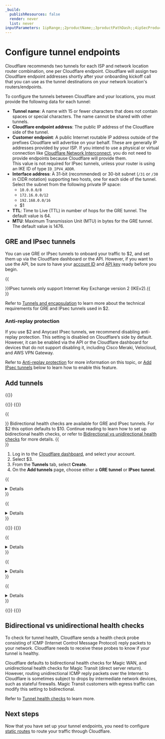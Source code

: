 ```yaml
---
_build:
  publishResources: false
  render: never
  list: never
inputParameters: 1ipRange;;2productName;;3productPathDash;;4ipSecProductPath;;5staticRoutesPath;;6tunnelsPath;;7healthCheck;;8productPathProbe;;9antiReplayPagePath;;10BiVsUniHealthCheck
---
```


# Configure tunnel endpoints

Cloudflare recommends two tunnels for each ISP and network location router combination, one per Cloudflare endpoint. Cloudflare will assign two Cloudflare endpoint addresses shortly after your onboarding kickoff call that you can use as the tunnel destinations on your network location's routers/endpoints.

To configure the tunnels between Cloudflare and your locations, you must provide the following data for each tunnel:

- **Tunnel name**: A name with 15 or fewer characters that does not contain spaces or special characters. The name cannot be shared with other tunnels.
- **Cloudflare endpoint address**: The public IP address of the Cloudflare side of the tunnel.
- **Customer endpoint**: A public Internet routable IP address outside of the prefixes Cloudflare will advertise on your behalf. These are generally IP addresses provided by your ISP. If you intend to use a physical or virtual connection like [Cloudflare Network Interconnect](/network-interconnect/), you do not need to provide endpoints because Cloudflare will provide them. <br>
This value is not required for IPsec tunnels, unless your router is using an IKE ID of type `ID_IPV4_ADDR`.
- **Interface address**: A 31-bit (recommended) or 30-bit subnet (`/31` or `/30` in CIDR notation) supporting two hosts, one for each side of the tunnel. Select the subnet from the following private IP space:
  - `10.0.0.0/8`
  - `172.16.0.0/12`
  - `192.168.0.0/16`
  - $1
- **TTL**: Time to Live (TTL) in number of hops for the GRE tunnel. The default value is 64.
- **MTU**: Maximum Transmission Unit (MTU) in bytes for the GRE tunnel. The default value is 1476.

## GRE and IPsec tunnels

You can use GRE or IPsec tunnels to onboard your traffic to $2, and set them up via the Cloudflare dashboard or the API. However, if you want to use the API, be sure to have your [account ID](/fundamentals/setup/find-account-and-zone-ids/) and [API key](/fundamentals/api/get-started/keys/#view-your-global-api-key) ready before you begin.

{{<Aside type="note" header="Note">}}IPsec tunnels only support Internet Key Exchange version 2 (IKEv2).{{</Aside>}}

Refer to [Tunnels and encapsulation]($6) to learn more about the technical requirements for GRE and IPsec tunnels used in $2.

### Anti-replay protection

If you use $2 and Anycast IPsec tunnels, we recommend disabling anti-replay protection. This setting is disabled on Cloudflare’s side by default. However, it can be enabled via the API or the Cloudflare dashboard for devices that do not support disabling it, including Cisco Meraki, Velocloud, and AWS VPN Gateway.

Refer to [Anti-replay protection]($9) for more information on this topic, or [Add IPsec tunnels](#add-tunnels) below to learn how to enable this feature.

## Add tunnels

{{<render file="_icmp-mfirewall.md" productFolder="magic-transit">}}

{{<tabs labels="Dashboard | API">}}
{{<tab label="dashboard" no-code="true">}}

{{<Aside type="note">}}
Bidirectional health checks are available for GRE and IPsec tunnels. For $2 this option defaults to $10. Continue reading to learn how to set up bidirectional health checks, or refer to [Bidirectional vs unidirectional health checks](#bidirectional-vs-unidirectional-health-checks) for more details.
{{</Aside>}}

1. Log in to the [Cloudflare dashboard](https://dash.cloudflare.com/login), and select your account.
2. Select $3.
3. From the **Tunnels** tab, select **Create**.
4. On the **Add tunnels** page, choose either a **GRE tunnel** or **IPsec tunnel**.

{{<details header="GRE tunnel">}}

5. In **Tunnel name**, give your tunnel a descriptive name. This name must be unique, must not contain spaces or special characters, and must be 15 or fewer characters. Hover the mouse over `i` in the dashboard for more information.
6. Give your tunnel a description in **Description**. You do not have character restrictions here.
7. In **Interface address**, enter the internal IP address for your tunnel along with the interface’s prefix length (either `/31` or `/30`). This is used to route traffic through the tunnel on the Cloudflare side. We recommend using an RFC1918 address scheme with a `/31` netmask, as it provides the most efficient use of IP address space.
8. In **Customer GRE endpoint**, enter your router’s public IP address.
9. In **Cloudflare GRE endpoint**, enter the Anycast address you received from your account team.
10. Leave the default values for **TTL** and **MTU**.
11. Choose the [**Health check rate**]($7) for your tunnel. Available options are _Low_, _Medium_ and _High_.
12. The **Health check type** defaults to _Reply_ and to creating an ICMP reply. If your firewall drops this type of packet for assuming it is a type of attack, change this option to _Request_ which will create an ICMP request. Refer to [Tunnel health checks]($8) for more information.
13. The **Health check direction** defaults to **$10** for $2. Refer to [Bidirectional vs unidirectional health checks](#bidirectional-vs-unidirectional-health-checks) for more details.
14. **Health check target** is the customer end of the tunnel.
15. _(Optional)_ We recommend you test your tunnel before officially adding it. To test the tunnel, select **Test tunnels**.
16. To add multiple tunnels, select **Add GRE tunnel** for each new tunnel.
17. After adding your tunnel information, select **Add tunnels** to save your changes.

{{</details>}}

{{<details header="IPsec tunnel">}}

5. In **Tunnel name**, give your tunnel a descriptive name. This name must be unique, must not contain spaces or special characters, and must be 15 or fewer characters. Hover the mouse over `i` in the dashboard for more information.
6. Give your tunnel a description in **Description**. You do not have character restrictions here.
7. In **Interface address**, enter the internal IP address for your tunnel along with the interface’s prefix length (either `/31` or `/30`). This is used to route traffic through the tunnel on the Cloudflare side. We recommend using an RFC1918 address scheme with a `/31` netmask, as it provides the most efficient use of IP address space.
8. In **Customer endpoint**, enter your router’s public IP address. This value is only required if your router is using an IKE ID of type `ID_IPV4_ADDR`.
9. In **Cloudflare endpoint**, enter the Anycast address you received from your account team.
10. Choose the [**Health check rate**]($7) for your tunnel. Available options are _Low_, _Medium_ and _High_.
11. The **Health check type** defaults to _Reply_ and to creating an ICMP reply. If your firewall drops this type of packet for assuming it is a type of attack, change this option to _Request_ which will create an ICMP request. Refer to [Tunnel health checks]($8) for more information.
12. The **Health check direction** defaults to **$10** for $2. Refer to [Bidirectional vs unidirectional health checks](#bidirectional-vs-unidirectional-health-checks) for more details.
13. **Health check target** is the customer end of the tunnel.

{{<Aside type="note">}}IPsec tunnels will not function without a pre-shared key (PSK).{{</Aside>}}

14. If you do not have a pre-shared key yet:
    1. Select **Add pre-shared key later**.
    2. _(Optional)_ We recommend you test your tunnel configuration before officially adding it. To test the tunnel, select **Test tunnels**.
    3. Select **Add tunnels**.
    4. The Cloudflare dashboard will load the list of tunnels you have configured. The IPsec tunnel you have just created will be listed with a warning in the form of a triangle to let you know it is not yet functional. Select **Edit**.
    5. Choose **Generate a new pre-shared key** > **Update and generate a pre-shared key**. Save the key to a safe place, and select **Done**.
15. If you already have a pre-shared key:
    1. Select **Use my own pre-shared key**.
    2. Paste your key in **Your pre-shared key**.
    3. _(Optional)_ We recommend you test your tunnel before officially adding it. To test the tunnel, select **Test tunnels**.
    4. Select **Add tunnels**.

16. (Optional) Enable **Replay protection** if you have devices that do not support disabling it. Refer to [Anti-replay protection]($9) for more information.

{{</details>}}

{{</tab>}}
{{<tab label="api" no-code="true">}}

{{<details header="GRE tunnel">}}

Create a `POST` request [using the API](/api/operations/magic-gre-tunnels-create-gre-tunnels) to create a GRE tunnel. You will need your [API Key](/fundamentals/api/get-started/keys/#view-your-global-api-key).

Example:

```bash
curl --request https://api.cloudflare.com/client/v4/accounts/{account_id}/magic/gre_tunnels \
--header 'Content-Type: application/json' \
--header 'X-Auth-Email: <EMAIL>' \
--header 'X-Auth-Key: <API_KEY>' \
--data '{
  "gre_tunnels": [
    {
      "name": "<TUNNEL_NAME>",
      "description": "<TUNNEL_DESCRIPTION>",
      "interface_address": "<INTERFACE_ADDRESS>",
      "cloudflare_gre_endpoint": "<CLOUDFLARE_ENDPOINT>",
      "customer_gre_endpoint": "<CUSTOMER_ENDPOINT>"
    }
  ]
}'
```

{{</details>}}

{{<details header="IPsec tunnel">}}

1. Create a `POST` request [using the API](/api/operations/magic-ipsec-tunnels-create-ipsec-tunnels) to create an IPsec tunnel. You will need your [API Key](/fundamentals/api/get-started/keys/#view-your-global-api-key).

Note that in example below, replay protection is disabled by default. You can enable it with the flag `"replay_protection": true` for each IPsec tunnel, if the devices you use do not support disabling this feature. If you have already created IPsec tunnels, update them with a [`PUT` request](https://developers.cloudflare.com/api/operations/magic-ipsec-tunnels-update-ipsec-tunnel). <br> Refer to Refer to [Anti-replay protection]($9) for more information on this topic.

Example:

```bash
curl --request https://api.cloudflare.com/client/v4/accounts/{account_id}/magic/ipsec_tunnels \
--header 'Content-Type: application/json' \
--header 'X-Auth-Email: <EMAIL>' \
--header 'X-Auth-Key: <API_KEY>' \
--data '{
  "ipsec_tunnels": [
    {
      "name": "<TUNNEL_NAME>", 
      "description": "<TUNNEL_DESCRIPTION>", 
      "interface_address": "<INTERFACE_ADDRESS>", 
      "cloudflare_endpoint": "<CLOUDFLARE_ENDPOINT>",
      "customer_endpoint": "<CUSTOMER_ENDPOINT>",
      "replay_protection": false
    }
  ]
}'
```

This will generate a response like the following:

```json
{
  "result": {
    "ipsec_tunnels": [
      {
        "id": "<YOUR_TUNNEL_ID>",
        "interface_address": "<INTERFACE_ADDRESS>",
        "created_on": "2023-04-21T10:42:22.138586Z",
        "modified_on": "2023-04-21T10:42:22.138586Z",
        "name": "<TUNNEL_NAME>",
        "cloudflare_endpoint": "<CLOUDFLARE_ENDPOINT>",
        "customer_endpoint": "<CUSTOMER_ENDPOINT>",
        "remote_identities": {
          "hex_id": "<HEX_ID>",
          "fqdn_id": "<FQDN_ID>.ipsec.cloudflare.com",
          "user_id": "ipsec@<USER_ID>.ipsec.cloudflare.com"
        },
        "description": " test",
        "health_check": {
          "enabled": true,
          "target": "<TARGET>",
          "type": "reply",
          "rate": "mid"
        }
      }
    ]
  },
  "success": true,
  "errors": [],
  "messages": []
}
```

2. Create a `POST` request to generate a PSK. Use the tunnel `id` you received from the previous command (exemplified by `<YOUR_TUNNEL_ID>` above):

```bash
curl https://api.cloudflare.com/client/v4/accounts/{account_id}/magic/ipsec_tunnels/{your_tunnel_id}/psk_generate \
--header 'X-Auth-Email: <EMAIL>' 
--header 'X-Auth-Key: <API_KEY>'
```

You will receive a response like the following:

```json
{
  "result": {
    "ipsec_id": "<IPSEC_ID>",
    "ipsec_tunnel_id": "<IPSEC_TUNNEL>",
    "psk": "<YOUR_PSK_KEY>",
    "psk_metadata": {
      "last_generated_on": "2023-04-21T10:48:15.953887008Z"
    }
  },
  "success": true,
  "errors": [],
  "messages": []
}
```

3. Use the above `psk` value to configure the IPsec tunnel on your equipment. You do not need to take further action to use the PSK on Cloudflare’s side, as this value is automatically set.

{{</details>}}

{{<details header="Configure bidirectional health checks">}}

Bidirectional health checks are available for GRE and IPsec tunnels. For Magic WAN this option defaults to bidirectional, while for Magic Transit it defaults to unidirectional.

You can enable bidirectional health checks via the API with `--data '{"health_check": {"direction": "bidirectional"}}'`. For example:

```bash
curl https://api.cloudflare.com/client/v4/accounts/{account_id}/magic/ipsec_tunnels \
--header 'Content-Type: application/json' \
--header 'X-Auth-Email: <EMAIL>' \
--header 'X-Auth-Key: <API_KEY>' \
--data '{"health_check": {"direction": "bidirectional"}}'
```

{{</details>}}

{{</tab>}}
{{</tabs>}}

## Bidirectional vs unidirectional health checks

To check for tunnel health, Cloudflare sends a health check probe consisting of ICMP (Internet Control Message Protocol) reply packets to your network. Cloudflare needs to receive these probes to know if your tunnel is healthy.

Cloudflare defaults to bidirectional health checks for Magic WAN, and unidirectional health checks for Magic Transit (direct server return). However, routing unidirectional ICMP reply packets over the Internet to Cloudflare is sometimes subject to drops by intermediate network devices, such as stateful firewalls. Magic Transit customers with egress traffic can modify this setting to bidirectional.

Refer to [Tunnel health checks]($8) to learn more.

## Next steps

Now that you have set up your tunnel endpoints, you need to configure [static routes]($5) to route your traffic through Cloudflare.
